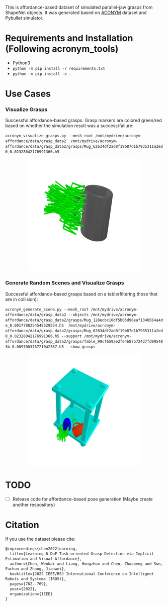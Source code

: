 This is affordance-based dataset of  simulated parallel-jaw grasps from ShapeNet objects. It was generated based on [ACONYM](https://sites.google.com/nvidia.com/graspdataset) dataset and Pybullet simulator.

# Requirements and  Installation (Following acronym_tools)
* Python3
* `python -m pip install -r requirements.txt`
* `python -m pip install -e .`

# Use Cases

### Visualize Grasps
Successful affordance-based grasps. Grasp markers are colored green/red based on whether the simulation result was a success/failure:

`acronym_visualize_grasps.py --mesh_root /mnt/mydrive/acronym-affordance/data/grasp_data2  /mnt/mydrive/acronym-affordance/data/grasp_data2/grasps/Mug_62634df2ad8f19b87d1b7935311a2ed0_0.02328042176991366.h5`
<p align="center">
<img src="https://github.com/turbohiro/AffordanceGrasp/blob/master/data/fig/1.png" height="360" width="360" >
<p align="center">

### Generate Random Scenes and Visualize Grasps

Successful affordance-based grasps based on a table(filtering those that are in collision):

`acronym_generate_scene.py --mesh_root /mnt/mydrive/acronym-affordance/data/grasp_data2 --objects /mnt/mydrive/acronym-affordance/data/grasp_data2/grasps/Mug_128ecbc10df5b05d96eaf1340564a4de_0.0017788254548529554.h5  /mnt/mydrive/acronym-affordance/data/grasp_data2/grasps/Mug_62634df2ad8f19b87d1b7935311a2ed0_0.02328042176991366.h5 --support /mnt/mydrive/acronym-affordance/data/grasp_data2/grasps/Table_99cf659ae2fe4b87b72437fd995483b_0.009700376721042367.h5 --show_grasps`

<p align="center">
<img src="https://github.com/turbohiro/AffordanceGrasp/blob/master/data/fig/scene.png" height="360" width="360" >
<p align="center">

# TODO
- [ ] Release code for affordance-based pose generation (Maybe create another respository)



# Citation
If you use the dataset please cite:
```
@inproceedings{chen2022learning,
  title={Learning 6-DoF Task-oriented Grasp Detection via Implicit Estimation and Visual Affordance},
  author={Chen, Wenkai and Liang, Hongzhuo and Chen, Zhaopeng and Sun, Fuchun and Zhang, Jianwei},
  booktitle={2022 IEEE/RSJ International Conference on Intelligent Robots and Systems (IROS)},
  pages={762--769},
  year={2022},
  organization={IEEE}
}
```
